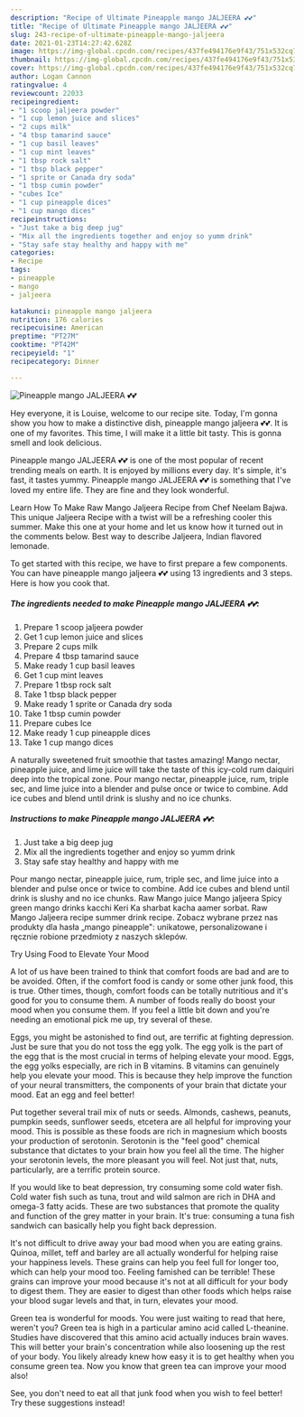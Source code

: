```yaml
---
description: "Recipe of Ultimate Pineapple mango JALJEERA 💕💕"
title: "Recipe of Ultimate Pineapple mango JALJEERA 💕💕"
slug: 243-recipe-of-ultimate-pineapple-mango-jaljeera
date: 2021-01-23T14:27:42.628Z
image: https://img-global.cpcdn.com/recipes/437fe494176e9f43/751x532cq70/pineapple-mango-jaljeera-💕💕-recipe-main-photo.jpg
thumbnail: https://img-global.cpcdn.com/recipes/437fe494176e9f43/751x532cq70/pineapple-mango-jaljeera-💕💕-recipe-main-photo.jpg
cover: https://img-global.cpcdn.com/recipes/437fe494176e9f43/751x532cq70/pineapple-mango-jaljeera-💕💕-recipe-main-photo.jpg
author: Logan Cannon
ratingvalue: 4
reviewcount: 22033
recipeingredient:
- "1 scoop jaljeera powder"
- "1 cup lemon juice and slices"
- "2 cups milk"
- "4 tbsp tamarind sauce"
- "1 cup basil leaves"
- "1 cup mint leaves"
- "1 tbsp rock salt"
- "1 tbsp black pepper"
- "1 sprite or Canada dry soda"
- "1 tbsp cumin powder"
- "cubes Ice"
- "1 cup pineapple dices"
- "1 cup mango dices"
recipeinstructions:
- "Just take a big deep jug"
- "Mix all the ingredients together and enjoy so yumm drink"
- "Stay safe stay healthy and happy with me"
categories:
- Recipe
tags:
- pineapple
- mango
- jaljeera

katakunci: pineapple mango jaljeera 
nutrition: 176 calories
recipecuisine: American
preptime: "PT27M"
cooktime: "PT42M"
recipeyield: "1"
recipecategory: Dinner

---
```



![Pineapple mango JALJEERA 💕💕](https://img-global.cpcdn.com/recipes/437fe494176e9f43/751x532cq70/pineapple-mango-jaljeera-💕💕-recipe-main-photo.jpg)

Hey everyone, it is Louise, welcome to our recipe site. Today, I'm gonna show you how to make a distinctive dish, pineapple mango jaljeera 💕💕. It is one of my favorites. This time, I will make it a little bit tasty. This is gonna smell and look delicious.

Pineapple mango JALJEERA 💕💕 is one of the most popular of recent trending meals on earth. It is enjoyed by millions every day. It's simple, it's fast, it tastes yummy. Pineapple mango JALJEERA 💕💕 is something that I've loved my entire life. They are fine and they look wonderful.

Learn How To Make Raw Mango Jaljeera Recipe from Chef Neelam Bajwa. This unique Jaljeera Recipe with a twist will be a refreshing cooler this summer. Make this one at your home and let us know how it turned out in the comments below. Best way to describe Jaljeera, Indian flavored lemonade.


To get started with this recipe, we have to first prepare a few components. You can have pineapple mango jaljeera 💕💕 using 13 ingredients and 3 steps. Here is how you cook that.

<!--inarticleads1-->

##### The ingredients needed to make Pineapple mango JALJEERA 💕💕:

1. Prepare 1 scoop jaljeera powder
1. Get 1 cup lemon juice and slices
1. Prepare 2 cups milk
1. Prepare 4 tbsp tamarind sauce
1. Make ready 1 cup basil leaves
1. Get 1 cup mint leaves
1. Prepare 1 tbsp rock salt
1. Take 1 tbsp black pepper
1. Make ready 1 sprite or Canada dry soda
1. Take 1 tbsp cumin powder
1. Prepare cubes Ice
1. Make ready 1 cup pineapple dices
1. Take 1 cup mango dices


A naturally sweetened fruit smoothie that tastes amazing! Mango nectar, pineapple juice, and lime juice will take the taste of this icy-cold rum daiquiri deep into the tropical zone. Pour mango nectar, pineapple juice, rum, triple sec, and lime juice into a blender and pulse once or twice to combine. Add ice cubes and blend until drink is slushy and no ice chunks. 

<!--inarticleads2-->

##### Instructions to make Pineapple mango JALJEERA 💕💕:

1. Just take a big deep jug
1. Mix all the ingredients together and enjoy so yumm drink
1. Stay safe stay healthy and happy with me


Pour mango nectar, pineapple juice, rum, triple sec, and lime juice into a blender and pulse once or twice to combine. Add ice cubes and blend until drink is slushy and no ice chunks. Raw Mango juice Mango jaljeera Spicy green mango drinks kacchi Keri Ka sharbat kacha aamer sorbat. Raw Mango Jaljeera recipe summer drink recipe. Zobacz wybrane przez nas produkty dla hasła „mango pineapple&#34;: unikatowe, personalizowane i ręcznie robione przedmioty z naszych sklepów. 

Try Using Food to Elevate Your Mood


A lot of us have been trained to think that comfort foods are bad and are to be avoided. Often, if the comfort food is candy or some other junk food, this is true. Other times, though, comfort foods can be totally nutritious and it's good for you to consume them. A number of foods really do boost your mood when you consume them. If you feel a little bit down and you're needing an emotional pick me up, try several of these.

Eggs, you might be astonished to find out, are terrific at fighting depression. Just be sure that you do not toss the egg yolk. The egg yolk is the part of the egg that is the most crucial in terms of helping elevate your mood. Eggs, the egg yolks especially, are rich in B vitamins. B vitamins can genuinely help you elevate your mood. This is because they help improve the function of your neural transmitters, the components of your brain that dictate your mood. Eat an egg and feel better!

Put together several trail mix of nuts or seeds. Almonds, cashews, peanuts, pumpkin seeds, sunflower seeds, etcetera are all helpful for improving your mood. This is possible as these foods are rich in magnesium which boosts your production of serotonin. Serotonin is the "feel good" chemical substance that dictates to your brain how you feel all the time. The higher your serotonin levels, the more pleasant you will feel. Not just that, nuts, particularly, are a terrific protein source.

If you would like to beat depression, try consuming some cold water fish. Cold water fish such as tuna, trout and wild salmon are rich in DHA and omega-3 fatty acids. These are two substances that promote the quality and function of the grey matter in your brain. It's true: consuming a tuna fish sandwich can basically help you fight back depression. 

It's not difficult to drive away your bad mood when you are eating grains. Quinoa, millet, teff and barley are all actually wonderful for helping raise your happiness levels. These grains can help you feel full for longer too, which can help your mood too. Feeling famished can be terrible! These grains can improve your mood because it's not at all difficult for your body to digest them. They are easier to digest than other foods which helps raise your blood sugar levels and that, in turn, elevates your mood.

Green tea is wonderful for moods. You were just waiting to read that here, weren't you? Green tea is high in a particular amino acid called L-theanine. Studies have discovered that this amino acid actually induces brain waves. This will better your brain's concentration while also loosening up the rest of your body. You likely already knew how easy it is to get healthy when you consume green tea. Now you know that green tea can improve your mood also!

See, you don't need to eat all that junk food when you wish to feel better! Try  these suggestions  instead!

